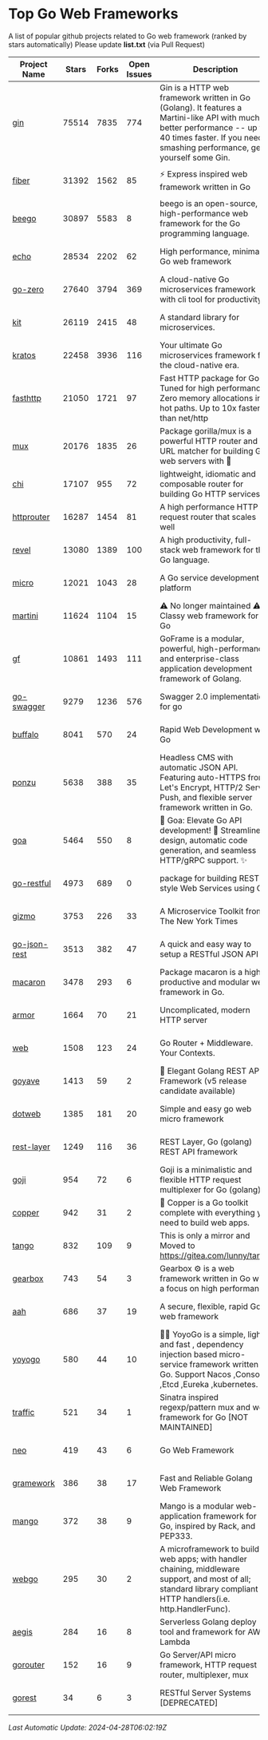 # Top Go Web Frameworks
A list of popular github projects related to Go web framework (ranked by stars automatically)
Please update **list.txt** (via Pull Request)

| Project Name | Stars | Forks | Open Issues | Description | Last Commit |
| ------------ | ----- | ----- | ----------- | ----------- | ----------- |
| [gin](https://github.com/gin-gonic/gin) | 75514 | 7835 | 774 | Gin is a HTTP web framework written in Go (Golang). It features a Martini-like API with much better performance -- up to 40 times faster. If you need smashing performance, get yourself some Gin. | 2024-04-07 02:18:23 |
| [fiber](https://github.com/gofiber/fiber) | 31392 | 1562 | 85 | ⚡️ Express inspired web framework written in Go | 2024-04-26 20:37:25 |
| [beego](https://github.com/beego/beego) | 30897 | 5583 | 8 | beego is an open-source, high-performance web framework for the Go programming language. | 2024-04-25 08:55:18 |
| [echo](https://github.com/labstack/echo) | 28534 | 2202 | 62 | High performance, minimalist Go web framework | 2024-04-15 18:31:01 |
| [go-zero](https://github.com/zeromicro/go-zero) | 27640 | 3794 | 369 | A cloud-native Go microservices framework with cli tool for productivity. | 2024-04-27 12:43:45 |
| [kit](https://github.com/go-kit/kit) | 26119 | 2415 | 48 | A standard library for microservices. | 2024-03-13 13:42:15 |
| [kratos](https://github.com/go-kratos/kratos) | 22458 | 3936 | 116 | Your ultimate Go microservices framework for the cloud-native era. | 2024-04-27 11:38:14 |
| [fasthttp](https://github.com/valyala/fasthttp) | 21050 | 1721 | 97 | Fast HTTP package for Go. Tuned for high performance. Zero memory allocations in hot paths. Up to 10x faster than net/http | 2024-04-25 16:51:36 |
| [mux](https://github.com/gorilla/mux) | 20176 | 1835 | 26 | Package gorilla/mux is a powerful HTTP router and URL matcher for building Go web servers with 🦍 | 2024-04-02 03:14:54 |
| [chi](https://github.com/go-chi/chi) | 17107 | 955 | 72 | lightweight, idiomatic and composable router for building Go HTTP services | 2024-03-31 19:58:23 |
| [httprouter](https://github.com/julienschmidt/httprouter) | 16287 | 1454 | 81 | A high performance HTTP request router that scales well | 2024-01-30 10:56:56 |
| [revel](https://github.com/revel/revel) | 13080 | 1389 | 100 | A high productivity, full-stack web framework for the Go language. | 2022-04-12 20:53:30 |
| [micro](https://github.com/micro/micro) | 12021 | 1043 | 28 | A Go service development platform | 2024-04-24 21:31:51 |
| [martini](https://github.com/go-martini/martini) | 11624 | 1104 | 15 | ⚠️ No longer maintained ⚠️  Classy web framework for Go | 2017-01-21 21:58:54 |
| [gf](https://github.com/gogf/gf) | 10861 | 1493 | 111 | GoFrame is a modular, powerful, high-performance and enterprise-class application development framework of Golang.  | 2024-04-25 11:19:09 |
| [go-swagger](https://github.com/go-swagger/go-swagger) | 9279 | 1236 | 576 | Swagger 2.0 implementation for go | 2024-04-18 03:30:37 |
| [buffalo](https://github.com/gobuffalo/buffalo) | 8041 | 570 | 24 | Rapid Web Development w/ Go | 2023-01-26 15:34:17 |
| [ponzu](https://github.com/ponzu-cms/ponzu) | 5638 | 388 | 35 | Headless CMS with automatic JSON API. Featuring auto-HTTPS from Let's Encrypt, HTTP/2 Server Push, and flexible server framework written in Go. | 2020-01-02 00:14:32 |
| [goa](https://github.com/goadesign/goa) | 5464 | 550 | 8 | 🌟 Goa: Elevate Go API development! 🚀 Streamlined design, automatic code generation, and seamless HTTP/gRPC support. ✨ | 2024-04-22 19:08:22 |
| [go-restful](https://github.com/emicklei/go-restful) | 4973 | 689 | 0 | package for building REST-style Web Services using Go | 2024-04-23 10:10:27 |
| [gizmo](https://github.com/nytimes/gizmo) | 3753 | 226 | 33 | A Microservice Toolkit from The New York Times | 2021-04-30 15:27:05 |
| [go-json-rest](https://github.com/ant0ine/go-json-rest) | 3513 | 382 | 47 | A quick and easy way to setup a RESTful JSON API | 2017-09-13 04:12:08 |
| [macaron](https://github.com/go-macaron/macaron) | 3478 | 293 | 6 | Package macaron is a high productive and modular web framework in Go. | 2024-04-08 13:40:31 |
| [armor](https://github.com/labstack/armor) | 1664 | 70 | 21 | Uncomplicated, modern HTTP server | 2019-08-03 18:10:09 |
| [web](https://github.com/gocraft/web) | 1508 | 123 | 24 | Go Router + Middleware. Your Contexts. | 2019-02-07 15:06:52 |
| [goyave](https://github.com/go-goyave/goyave) | 1413 | 59 | 2 | 🍐 Elegant Golang REST API Framework (v5 release candidate available) | 2023-06-09 14:22:05 |
| [dotweb](https://github.com/devfeel/dotweb) | 1385 | 181 | 20 | Simple and easy go web micro framework | 2023-12-13 02:13:17 |
| [rest-layer](https://github.com/rs/rest-layer) | 1249 | 116 | 36 | REST Layer, Go (golang) REST API framework | 2021-09-30 23:58:01 |
| [goji](https://github.com/goji/goji) | 954 | 72 | 6 | Goji is a minimalistic and flexible HTTP request multiplexer for Go (golang) | 2019-01-26 23:58:29 |
| [copper](https://github.com/gocopper/copper) | 942 | 31 | 2 | 🚀‏‏‎    ‎‏‏‎‏‏‎‎‎‎‎‎Copper is a Go toolkit complete with everything you need to build web apps. | 2024-04-22 16:29:55 |
| [tango](https://github.com/lunny/tango) | 832 | 109 | 9 | This is only a mirror and Moved to https://gitea.com/lunny/tango | 2019-05-17 03:31:10 |
| [gearbox](https://github.com/gogearbox/gearbox) | 743 | 54 | 3 | Gearbox :gear: is a web framework written in Go with a focus on high performance | 2022-09-21 00:20:37 |
| [aah](https://github.com/go-aah/aah) | 686 | 37 | 19 | A secure, flexible, rapid Go web framework | 2020-09-02 02:31:20 |
| [yoyogo](https://github.com/yoyofx/yoyogo) | 580 | 44 | 10 | 🦄🌈 YoyoGo is a simple, light and fast , dependency injection based micro-service framework written in Go. Support Nacos ,Consoul ,Etcd ,Eureka ,kubernetes. | 2024-02-07 09:13:19 |
| [traffic](https://github.com/gravityblast/traffic) | 521 | 34 | 1 | Sinatra inspired regexp/pattern mux and web framework for Go [NOT MAINTAINED] | 2015-11-26 21:31:07 |
| [neo](https://github.com/ivpusic/neo) | 419 | 43 | 6 | Go Web Framework | 2017-08-14 23:54:31 |
| [gramework](https://github.com/gramework/gramework) | 386 | 38 | 17 | Fast and Reliable Golang Web Framework | 2023-10-27 14:01:05 |
| [mango](https://github.com/paulbellamy/mango) | 372 | 38 | 9 | Mango is a modular web-application framework for Go, inspired by Rack, and PEP333. | 2017-10-17 08:18:43 |
| [webgo](https://github.com/bnkamalesh/webgo) | 295 | 30 | 2 | A microframework to build web apps; with handler chaining, middleware support, and most of all; standard library compliant HTTP handlers(i.e. http.HandlerFunc). | 2024-04-21 18:28:25 |
| [aegis](https://github.com/tmaiaroto/aegis) | 284 | 16 | 8 | Serverless Golang deploy tool and framework for AWS Lambda | 2019-07-28 17:59:41 |
| [gorouter](https://github.com/vardius/gorouter) | 152 | 16 | 9 | Go Server/API micro framework, HTTP request router, multiplexer, mux | 2024-01-01 23:03:02 |
| [gorest](https://github.com/tideland/gorest) | 34 | 6 | 3 | RESTful Server Systems [DEPRECATED] | 2017-11-10 13:00:37 |

*Last Automatic Update: 2024-04-28T06:02:19Z*